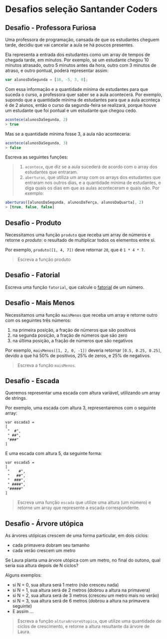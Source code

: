 # Desafios seleção Santander Coders

## Desafio - Professora Furiosa

Uma professora de programação, cansada de que os estudantes cheguem tarde, decidiu que vai cancelar a aula se há poucos presentes.

Ela representa a entrada dos estudantes como um array de tempos de chegada tarde, em minutos. Por exemplo, se um estudante chegou 10 minutos atrasado, outro 5 minutos antes da hora, outro com 3 minutos de atraso, e outro pontual, poderá representar assim:

```javascript
var alunosDaSegunda = [10, -5, 3, 0];
```

Com essa informação e a quantidade mínima de estudantes para que suceda o curso, a professora quer saber se a aula acontecerá. Por exemplo, supondo que a quantidade mínima de estudantes para que a aula aconteça é de 2 alunos, então o curso da segunda-feira se realizará, porque houve um estudante que foi pontual e um estudante que chegou cedo.

```javascript
acontece(alunosDaSegunda, 2)
> true
```

Mas se a quantidade mínima fosse 3, a aula não aconteceria:

```javascript
acontece(alunosDaSegunda, 3)
> false
```

 Escreva as seguintes funções:
> 1. `acontece`, que diz se a aula sucederá de acordo com o array dos estudantes que entraram.
> 2. `aberturas`, que utiliza um array com os arrays dos estudantes que entraram nos outros dias, e a quantidade mínima de estudantes, e diga quais os dias em que as aulas aconteceram e quais não. Por exemplo:
> 
```javascript
aberturas([alunosDaSegunda, alunosDaTerça, alunosDaQuarta], 2)
> [true, false, false]
```

## Desafio - Produto

Necessitamos uma função `produto` que receba um array de números e retorne o _produto_: o resultado de multiplicar todos os elementos entre si.

Por exemplo, `produto([1, 4, 7])` deve retornar `28`, que é `1 * 4 * 7`.

> Escreva a função produto


## Desafio - Fatorial

Escreva uma função `fatorial`, que calcule o [fatorial](https://pt.wikipedia.org/wiki/fatorial) de um número.

## Desafio - Mais Menos

Necessitamos uma função `maisMenos` que receba um array e retorne outro com os seguintes três números:

1.  na primeira posição, a fração de números que são positivos
2.  na segunda posição, a fração de números que são zero
3.  na última posição, a fração de números que são negativos

Por exemplo, `maisMenos([1, 2, 0, -1])` deveria retornar `[0.5, 0.25, 0.25]`, devido a que há 50% de positivos, 25% de zeros, e 25% de negativos.

> Escreva a função `maisMenos`.

## Desafio - Escada

Queremos representar uma escada com altura variável, utilizando um array de strings.

Por exemplo, uma escada com altura 3, representaremos com o seguinte array:

```
var escada3 =
[
 "  #",
 " ##",
 "###"
]

```

E uma escada com altura 5, da seguinte forma:

```
var escada5 =
[
 "    #",
 "   ##",
 "  ###",
 " ####",
 "#####"
]

```

> Escreva uma função `escada` que utilize uma altura (um número) e retorne um array que represente a escada correspondente.

## Desafio - Árvore utópica

As árvores utópicas crescem de uma forma particular, em dois ciclos:

-   cada primavera dobram seu tamanho
-   cada verão crescem um metro

Se Laura planta uma árvore utópica com um metro, no final do outono, qual seria sua altura depois de N ciclos?

Alguns exemplos:

-   si N = 0, sua altura será 1 metro (não cresceu nada)
-   si N = 1, sua altura será de 2 metros (dobrou a altura na primavera)
-   si N = 2, sua altura será de 3 metros (cresceu um metro mais no verão)
-   si N = 3, sua altura será de 6 metros (dobrou a altura na primavera seguinte)
-   E assim ...

> Escreva a função `alturaArvoreUtopica`, que utilize uma quantidade de ciclos de crescimento, e retorne a altura resultante da árvore de Laura.